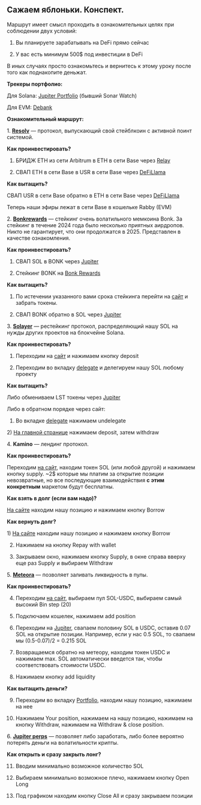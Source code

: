 ## **Сажаем яблоньки. Конспект.**

  

Маршрут имеет смысл проходить в ознакомительных целях при соблюдении двух условий:

1. Вы планируете зарабатывать на DeFi прямо сейчас

2. У вас есть минимум 500$ под инвестиции в DeFi

  

В иных случаях просто ознакомьтесь и вернитесь к этому уроку после того как поднакопите деньжат.

  

**Трекеры портфолио:**

Для Solana: [Jupiter Portfolio](https://portfolio.jup.ag/) (бывший Sonar Watch)

Для EVM: [Debank](https://debank.com/)

  

**Ознакомительный маршрут:**

  

1. [**Resolv**](https://app.resolv.xyz/ref/fakich) — протокол, выпускающий свой стейблкоин с активной поинт системой.

  

**Как проинвестировать?**

1) БРИДЖ ETH из сети Arbitrum в ETH в сети Base через [Relay](https://relay.link/bridge/base?fromChainId=42161&fromCurrency=0x0000000000000000000000000000000000000000&toCurrency=0x0000000000000000000000000000000000000000)

2) СВАП ETH в сети Base в USR в сети Base через [DeFiLlama](https://swap.defillama.com/?chain=base&from=0x0000000000000000000000000000000000000000&to=0x35E5dB674D8e93a03d814FA0ADa70731efe8a4b9)

  

**Как вытащить?**

СВАП USR в сети Base обратно в ETH в сети Base через [DeFiLlama](https://swap.defillama.com/?chain=base&from=0x35E5dB674D8e93a03d814FA0ADa70731efe8a4b9&to=0x0000000000000000000000000000000000000000)

  

Теперь наши эфиры лежат в сети Base в кошельке Rabby (EVM)

  

2. [**Bonkrewards**](https://bonkrewards.com/) — стейкинг очень волатильного мемкоина Bonk. За стейкинг в течение 2024 года было несколько приятных аирдропов. Никто не гарантирует, что они продолжатся в 2025. Представлен в качестве ознакомления.

  

**Как проинвестировать?**

1) СВАП SOL в BONK через [Jupiter](https://jup.ag/swap/SOL-Bonk)

2) Стейкинг BONK на [Bonk Rewards](https://bonkrewards.com/)

  

**Как вытащить?**

1) По истечении указанного вами срока стейкинга перейти на [сайт](https://bonkrewards.com/) и забрать токены.

2) СВАП BONK обратно в SOL через [Jupiter](https://jup.ag/swap/Bonk-SOL)

  

3. [**Solayer**](https://app.solayer.org/invite/74DRVP) — рестейкинг протокол, распределяющий нашу SOL на нужды других проектов на блокчейне Solana.

  

**Как проинвестировать?**

1) Переходим на [сайт](https://app.solayer.org/invite/74DRVP) и нажимаем кнопку deposit

2) Переходим во вкладку [delegate](https://app.solayer.org/dashboard/delegate) и делегируем нашу SOL любому проекту

  

**Как вытащить?**

Либо обмениваем LST токены через [Jupiter](https://jup.ag/swap/sSOL-SOL)

Либо в обратном порядке через сайт:

1) Во вкладке [delegate](https://app.solayer.org/dashboard/delegate) нажимаем undelegate

2) [На главной странице](https://app.solayer.org/dashboard) нажимаем deposit, затем withdraw

  

4. **Kamino** — лендинг протокол.

  

**Как проинвестировать?**

Переходим [на сайт](https://app.kamino.finance/?filter=main), находим токен SOL (или любой другой) и нажимаем кнопку supply. ~2$ которые мы платим за открытие позиции невозвратные, но все последующие взаимодействия **с этим конкретным** маркетом будут бесплатны. 

  

**Как взять в долг (если вам надо)?**

[На сайте](https://app.kamino.finance/?filter=main) находим нашу позицию и нажимаем кнопку Borrow

  

**Как вернуть долг?**

1) [На сайте](https://app.kamino.finance/?filter=main) находим нашу позицию и нажимаем кнопку Borrow

2) Нажимаем на кнопку Repay with wallet

3) Закрываем окно, нажимаем кнопку Supply, в окне справа вверху еще раз Supply и выбираем Withdraw

  

5. [**Meteora**](https://app.meteora.ag/) — позволяет заливать ликвидность в пулы.

  

**Как проинвестировать?**

4) Переходим [на сайт](https://app.meteora.ag/), выбираем пул SOL-USDC, выбираем самый высокий Bin step (20)

5) Подключаем кошелек, нажимаем add position

6) Переходим на [Jupiter](https://jup.ag/swap/SOL-USDC), свапаем половину SOL в USDC, оставив 0.07 SOL на открытие позиции. Например, если у нас 0.5 SOL, то свапаем мы (0.5-0.07)/2 = 0.215 SOL

7) Возвращаемся обратно на метеору, находим токен USDC и нажимаем max. SOL автоматически введется так, чтобы соответствовать стоимости USDC.

8) Нажимаем кнопку add liquidity

  

**Как вытащить деньги?**

9) Переходим во вкладку [Portfolio](https://app.meteora.ag/portfolio), находим нашу позицию, нажимаем на нее

10) Нажимаем Your position, нажимаем на нашу позицию, нажимаем на кнопку Withdraw, нажимаем на Withdraw & close position.

  

6. [**Jupiter perps**](https://jup.ag/perps) — позволяет либо заработать, либо более вероятно потерять деньги на волатильности крипты.

  

**Как открыть и сразу закрыть лонг?**

11) Вводим минимально возможное количество SOL

12) Выбираем минимально возможное плечо, нажимаем кнопку Open Long

13) Под графиком находим кнопку Close All и сразу закрываем позиции
